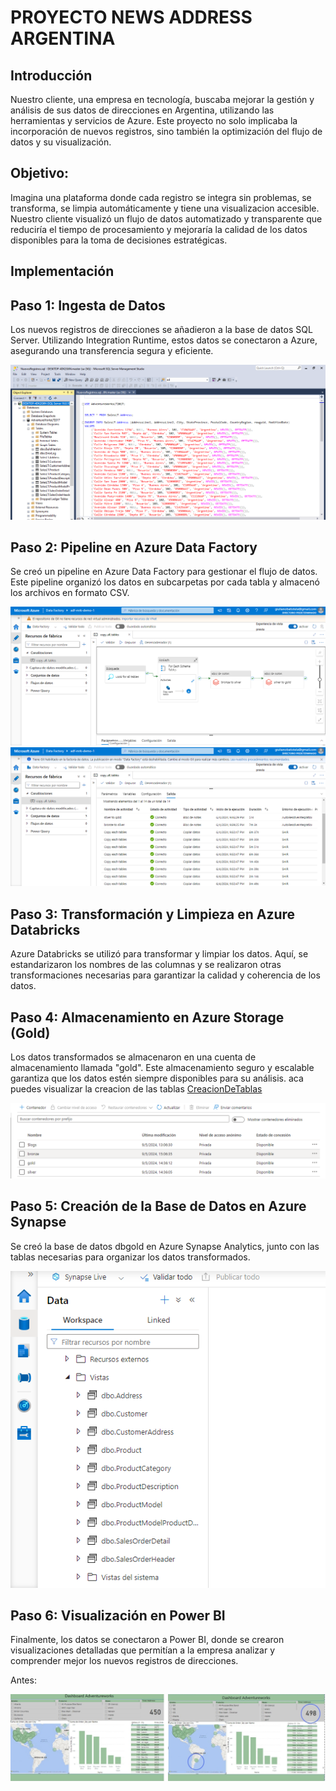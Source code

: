 # PROYECTO NEWS ADDRESS ARGENTINA


## Introducción

Nuestro cliente, una empresa en tecnología, buscaba mejorar la gestión y análisis de sus datos de direcciones en Argentina, utilizando las herramientas y servicios de Azure. Este proyecto no solo implicaba la incorporación de nuevos registros, sino también la optimización del flujo de datos y su visualización.

## Objetivo:

Imagina una plataforma donde cada registro se integra sin problemas, se transforma, se limpia automáticamente y tiene una visualizacion accesible. Nuestro cliente visualizó un flujo de datos automatizado y transparente que reduciría el tiempo de procesamiento y mejoraría la calidad de los datos disponibles para la toma de decisiones estratégicas.

## Implementación

## Paso 1: Ingesta de Datos
Los nuevos registros de direcciones se añadieron a la base de datos SQL Server. Utilizando Integration Runtime, estos datos se conectaron a Azure, asegurando una transferencia segura y eficiente.


![](https://github.com/gbatistela/Proyecto_Azure/blob/main/assets/NuevosRegistros.png)


## Paso 2: Pipeline en Azure Data Factory
Se creó un pipeline en Azure Data Factory para gestionar el flujo de datos. Este pipeline organizó los datos en subcarpetas por cada tabla y almacenó los archivos en formato CSV.

![](https://github.com/gbatistela/Proyecto_Azure/blob/main/assets/pipeline%20datafactory.png) ![](https://github.com/gbatistela/Proyecto_Azure/blob/main/assets/pipeline.png)

## Paso 3: Transformación y Limpieza en Azure Databricks
Azure Databricks se utilizó para transformar y limpiar los datos. Aquí, se estandarizaron los nombres de las columnas y se realizaron otras transformaciones necesarias para garantizar la calidad y coherencia de los datos.

## Paso 4: Almacenamiento en Azure Storage (Gold)
Los datos transformados se almacenaron en una cuenta de almacenamiento llamada "gold". Este almacenamiento seguro y escalable garantiza que los datos estén siempre disponibles para su análisis. aca puedes visualizar la creacion de las tablas [CreacionDeTablas](synapse/CreateViews.sql)

![](https://github.com/gbatistela/Proyecto_Azure/blob/main/assets/cuenta%20almacenamiento.png)

## Paso 5: Creación de la Base de Datos en Azure Synapse
Se creó la base de datos dbgold en Azure Synapse Analytics, junto con las tablas necesarias para organizar los datos transformados.

![](https://github.com/gbatistela/Proyecto_Azure/blob/main/assets/vistas%20azure%20synapse.png)

## Paso 6: Visualización en Power BI
Finalmente, los datos se conectaron a Power BI, donde se crearon visualizaciones detalladas que permitían a la empresa analizar y comprender mejor los nuevos registros de direcciones.

 Antes:
 
![](https://github.com/gbatistela/Proyecto_Azure/blob/main/assets/powerbi.jpg)




